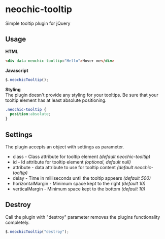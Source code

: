 # neochic-tooltip
Simple tooltip plugin for jQuery
## Usage
**HTML**
```html
<div data-neochic-tooltip="Hello">Hover me</div>
```
**Javascript**
```javascript
$.neochicTooltip();
```
**Styling**  
The plugin doesn't provide any styling for your tooltips. Be sure that your tooltip element has at least absolute positioning.
```CSS
.neochic-tooltip {
  position:absolute;
}
```
## Settings
The plugin accepts an object with settings as parameter.
* class - Class attribute for tooltip element *(default neochic-tooltip)*
* id - Id attribute for tooltip element *(optional, default null)*
* attribute - data attribute to use for tooltip content *(default neochic-tooltip)*
* delay - Time in milliseconds until the tooltip appears *(default 500)*
* horizontalMargin - Minimum space kept to the right *(default 10)*
* verticalMargin - Minimum space kept to the bottom *(default 10)*

## Destroy
Call the plugin with "destroy" parameter removes the plugins functionality completely.
```javascript
$.neochicTooltip("destroy");
```